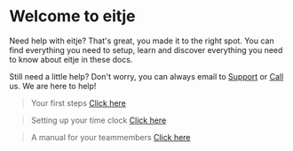 # Welcome to eitje

Need help with eitje? That's great, you made it to the right spot. You can find everything you need to setup, learn and discover everything you need to know about eitje in these docs.

Still need a little help? Don't worry, you can always email to [Support](mailto:support@eitje-app.nl) or [Call](tel:0614796841) us. We are here to help!



> Your first steps [Click here](/en/je-eerste-stappen)

> Setting up your time clock [Click here](/en/eitjeopdevloer)

> A manual for your teammembers [Click here](/en/ikbeginmeteitje)

